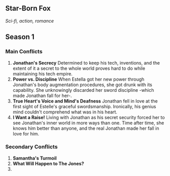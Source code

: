 ## Star-Born Fox
*Sci-fi, action, romance*

## Season 1

### Main Conflicts
1. **Jonathan's Secrecy**
	Determined to keep his tech, inventions, and the extent of it a secret to the whole world proves hard to do while maintaining his tech empire.
2. **Power vs. Discipline**
	When Estella got her new power through Jonathan's body augmentation procedures, she got drunk with its capability. She unknowingly discarded her sword discipline -which made Jonathan fall for her-.
3. **True Heart's Voice and Mind's Deafness**
	Jonathan fell in love at the first sight of Estelle's graceful swordsmanship. Ironically, his genius mind couldn't comprehend what was in his heart.
4. **I Want a Raise!**
	Living with Jonathan as his secret security forced her to see Jonathan's inner world in more ways than one. Time after time, she knows him better than anyone, and the real Jonathan made her fall in love for him.
	

### Secondary Conflicts
1. **Samantha's Turmoil**
2. **What Will Happen to The Jones?**
3. 